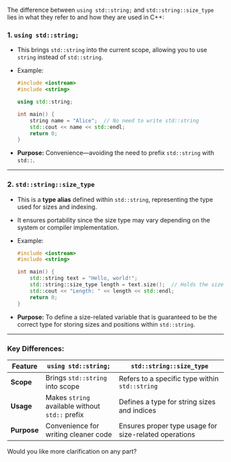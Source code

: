 The difference between `using std::string;` and `std::string::size_type` lies in what they refer to and how they are used in C++:

### 1. **`using std::string;`**
   - This brings `std::string` into the current scope, allowing you to use `string` instead of `std::string`.
   - Example:
     ```cpp
     #include <iostream>
     #include <string>

     using std::string;

     int main() {
         string name = "Alice";  // No need to write std::string
         std::cout << name << std::endl;
         return 0;
     }
     ```

   - **Purpose:** Convenience—avoiding the need to prefix `std::string` with `std::`.

---

### 2. **`std::string::size_type`**
   - This is a **type alias** defined within `std::string`, representing the type used for sizes and indexing.
   - It ensures portability since the size type may vary depending on the system or compiler implementation.
   - Example:
     ```cpp
     #include <iostream>
     #include <string>

     int main() {
         std::string text = "Hello, world!";
         std::string::size_type length = text.size();  // Holds the size of the string
         std::cout << "Length: " << length << std::endl;
         return 0;
     }
     ```

   - **Purpose:** To define a size-related variable that is guaranteed to be the correct type for storing sizes and positions within `std::string`.

---

### Key Differences:
| Feature | `using std::string;` | `std::string::size_type` |
|---------|----------------------|--------------------------|
| **Scope** | Brings `std::string` into scope | Refers to a specific type within `std::string` |
| **Usage** | Makes `string` available without `std::` prefix | Defines a type for string sizes and indices |
| **Purpose** | Convenience for writing cleaner code | Ensures proper type usage for size-related operations |

Would you like more clarification on any part?
